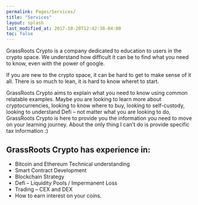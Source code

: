 ```yaml
---
permalink: Pages/Services/
title: "Services"
layout: splash
last_modified_at: 2017-10-20T12:42:38-04:00
toc: false
---
```


GrassRoots Crypto is a company dedicated to education to users in the crypto space. We understand how difficult it can be to find what you need to know, even with the power of google. 

If you are new to the crypto space, it can be hard to get to make sense of it all. There is so much to lean, it is hard to know wheret to start.

GrassRoots Crypto aims to explain what you need to know using common relatable examples. 
Maybe you are looking to learn more about cryptocurrencies, looking to know where to buy, looking to self-custody, looking to understand Defi – not matter what you are looking to do, GrassRoots Crypto is here to provide you the information you need to move on your learning journey. 
About the only thing I can’t do is provide specific tax information :)

## GrassRoots Crypto has experience in:
- Bitcoin and Ethereum Technical understanding
- Smart Contract Development
- Blockchain Strategy
- Defi – Liquidity Pools / Impermanent Loss
- Trading – CEX and DEX
- How to earn interest on your coins.
